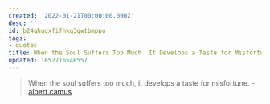 ```yaml
---
created: '2022-01-21T00:00:00.000Z'
desc: ''
id: b24qhuqxfifhkq3gwtbmppu
tags:
- quotes
title: When the Soul Suffers Too Much  It Develops a Taste for Misfortune
updated: 1652716548557
---
```

   
> When the soul suffers too much, it develops a taste for misfortune. - [albert camus](../../resources/people/albert%20camus.md)